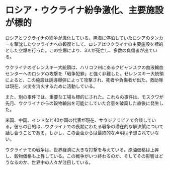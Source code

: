 # ロシア・ウクライナ紛争激化、主要施設が標的

ロシアとウクライナの紛争が激化している。黒海に停泊していたロシアのタンカーを撃沈したウクライナへの報復として、ロシアはウクライナの主要施設を標的とした空爆を行った。この空爆により、3人が死亡し、多数の負傷者が出ている。

ウクライナのゼレンスキー大統領は、ハリコフ州にあるクピャンスクの血液輸血センターへのロシアの攻撃を「戦争犯罪」と強く非難した。ゼレンスキー大統領によると、この施設は誘導爆弾によって攻撃され、死者や負傷者が出た。救助隊は現在、火災を消火するために活動している。

また、別の事件では、重要な工場も標的にされた。これらの事件は、モスクワが先月、ウクライナからの穀物輸出を可能にしていた合意を破棄した直後に発生した。

米国、中国、インドなど40か国の代表が現在、サウジアラビアで会談している。彼らの目的は、ウクライナでの長期にわたる戦争の潜在的な解決策について話し合うことである。しかし、この会合からは最終的な声明は予想されていない。

ウクライナでの戦争は、世界経済に大きな打撃を与えている。原油価格は上昇し、穀物価格も上昇している。この戦争がいつ終わるのか、そしてその影響はどうなるのか、世界中の人々が注目している。